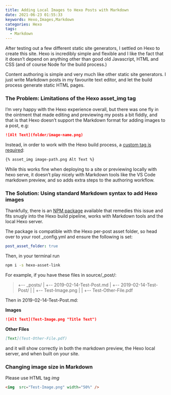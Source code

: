```yaml
---
title: Adding Local Images to Hexo Posts with Markdown
date: 2021-06-23 01:55:33
keywords: Hexo,Images,Markdown
categories: Hexo
tags:
  - Markdown
---
```


After testing out a few different static site generators, I settled on Hexo to create this site. Hexo is incredibly simple and flexible and I like the fact that it doesn’t depend on anything other than good old Javascript, HTML and CSS (and of course Node for the build process.)

Content authoring is simple and very much like other static site generators. I just write Markdown posts in my favourite text editor, and let the build process generate static HTML pages.

### The Problem: Limitations of the Hexo asset_img tag
I’m very happy with the Hexo experience overall, but there was one fly in the ointment that made editing and previewing my posts a bit fiddly, and that is that Hexo doesn’t support the Markdown format for adding images to a post, e.g:

```markdown
![Alt Text](folder/image-name.png)
```

Instead, in order to work with the Hexo build process, a [custom tag is required](https://hexo.io/docs/asset-folders.html):

```markdown
{% asset_img image-path.png Alt Text %}
```

While this works fine when deploying to a site or previewing locally with hexo serve, it doesn’t play nicely with Markdown tools like the VS Code markdown preview, and so adds extra steps to the authoring workflow.

### The Solution: Using standard Markdown syntax to add Hexo images
Thankfully, there is an [NPM package](https://www.npmjs.com/package/hexo-asset-link) available that remedies this issue and fits snugly into the Hexo build pipeline, works with Markdown tools and the local Hexo server.

The package is compatible with the Hexo per-post asset folder, so head over to your root _config.yml and ensure the following is set:

```yaml
post_asset_folder: true
```

Then, in your terminal run

```bash
npm i -s hexo-asset-link
```

For example, if you have these files in source/_post/:

> +-- _posts/
> |   +-- 2019-02-14-Test-Post.md
> |   +-- 2019-02-14-Test-Post/
> |     |  +-- Test-Image.png
> |     |  +-- Test-Other-File.pdf

Then in 2019-02-14-Test-Post.md:

**Images**

```markdown
![Alt Text](Test-Image.png "Title Text")
```

**Other Files**

```markdown
[Text](Test-Other-File.pdf)
```

and it will show correctly in both the markdown preview, the Hexo local server, and when built on your site.

### Changing image size in Markdown

Please use HTML tag *img*

```markdown
<img  src="Test-Image.png" width="50%" />
```

